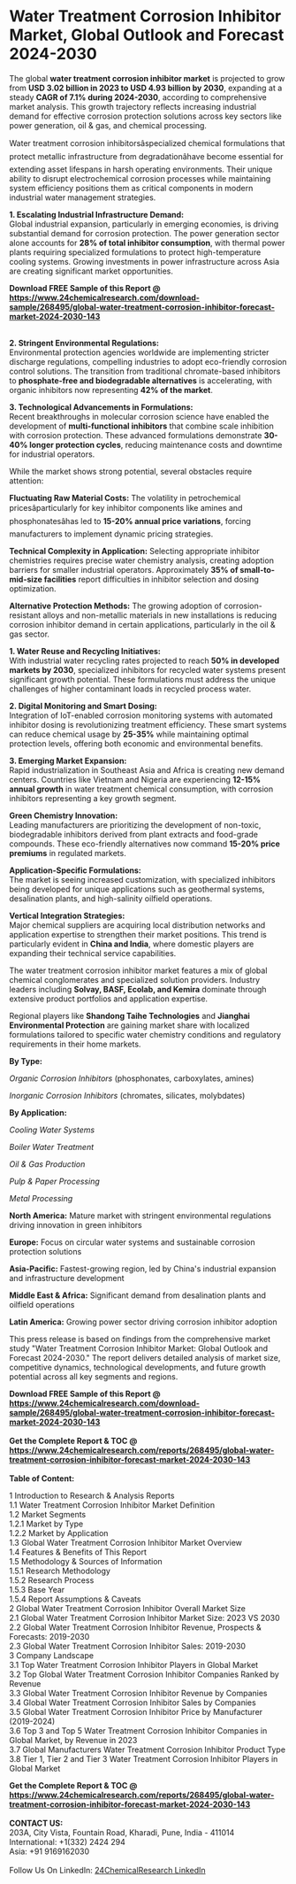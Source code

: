 <h1>Water Treatment Corrosion Inhibitor Market, Global Outlook and Forecast 2024-2030</h1><p>The global <strong>water treatment corrosion inhibitor market</strong> is projected to grow from <strong>USD 3.02 billion in 2023 to USD 4.93 billion by 2030</strong>, expanding at a steady <strong>CAGR of 7.1% during 2024-2030</strong>, according to comprehensive market analysis. This growth trajectory reflects increasing industrial demand for effective corrosion protection solutions across key sectors like power generation, oil &amp; gas, and chemical processing.</p><p>Water treatment corrosion inhibitorsâspecialized chemical formulations that protect metallic infrastructure from degradationâhave become essential for extending asset lifespans in harsh operating environments. Their unique ability to disrupt electrochemical corrosion processes while maintaining system efficiency positions them as critical components in modern industrial water management strategies.</p><p><strong>1. Escalating Industrial Infrastructure Demand:</strong><br>
Global industrial expansion, particularly in emerging economies, is driving substantial demand for corrosion protection. The power generation sector alone accounts for <strong>28% of total inhibitor consumption</strong>, with thermal power plants requiring specialized formulations to protect high-temperature cooling systems. Growing investments in power infrastructure across Asia are creating significant market opportunities.</p><div><b>Download FREE Sample of this Report @ 
            <a href="https://www.24chemicalresearch.com/download-sample/268495/global-water-treatment-corrosion-inhibitor-forecast-market-2024-2030-143">
            https://www.24chemicalresearch.com/download-sample/268495/global-water-treatment-corrosion-inhibitor-forecast-market-2024-2030-143</a></b></div><br><p><strong>2. Stringent Environmental Regulations:</strong><br>
Environmental protection agencies worldwide are implementing stricter discharge regulations, compelling industries to adopt eco-friendly corrosion control solutions. The transition from traditional chromate-based inhibitors to <strong>phosphate-free and biodegradable alternatives</strong> is accelerating, with organic inhibitors now representing <strong>42% of the market</strong>.</p><p><strong>3. Technological Advancements in Formulations:</strong><br>
Recent breakthroughs in molecular corrosion science have enabled the development of <strong>multi-functional inhibitors</strong> that combine scale inhibition with corrosion protection. These advanced formulations demonstrate <strong>30-40% longer protection cycles</strong>, reducing maintenance costs and downtime for industrial operators.</p><p>While the market shows strong potential, several obstacles require attention:</p><p><strong>Fluctuating Raw Material Costs:</strong> The volatility in petrochemical pricesâparticularly for key inhibitor components like amines and phosphonatesâhas led to <strong>15-20% annual price variations</strong>, forcing manufacturers to implement dynamic pricing strategies.</p><p><strong>Technical Complexity in Application:</strong> Selecting appropriate inhibitor chemistries requires precise water chemistry analysis, creating adoption barriers for smaller industrial operators. Approximately <strong>35% of small-to-mid-size facilities</strong> report difficulties in inhibitor selection and dosing optimization.</p><p><strong>Alternative Protection Methods:</strong> The growing adoption of corrosion-resistant alloys and non-metallic materials in new installations is reducing corrosion inhibitor demand in certain applications, particularly in the oil &amp; gas sector.</p><p><strong>1. Water Reuse and Recycling Initiatives:</strong><br>
With industrial water recycling rates projected to reach <strong>50% in developed markets by 2030</strong>, specialized inhibitors for recycled water systems present significant growth potential. These formulations must address the unique challenges of higher contaminant loads in recycled process water.</p><p><strong>2. Digital Monitoring and Smart Dosing:</strong><br>
Integration of IoT-enabled corrosion monitoring systems with automated inhibitor dosing is revolutionizing treatment efficiency. These smart systems can reduce chemical usage by <strong>25-35%</strong> while maintaining optimal protection levels, offering both economic and environmental benefits.</p><p><strong>3. Emerging Market Expansion:</strong><br>
Rapid industrialization in Southeast Asia and Africa is creating new demand centers. Countries like Vietnam and Nigeria are experiencing <strong>12-15% annual growth</strong> in water treatment chemical consumption, with corrosion inhibitors representing a key growth segment.</p><p><strong>Green Chemistry Innovation:</strong><br>
	Leading manufacturers are prioritizing the development of non-toxic, biodegradable inhibitors derived from plant extracts and food-grade compounds. These eco-friendly alternatives now command <strong>15-20% price premiums</strong> in regulated markets.</p><p><strong>Application-Specific Formulations:</strong><br>
	The market is seeing increased customization, with specialized inhibitors being developed for unique applications such as geothermal systems, desalination plants, and high-salinity oilfield operations.</p><p><strong>Vertical Integration Strategies:</strong><br>
	Major chemical suppliers are acquiring local distribution networks and application expertise to strengthen their market positions. This trend is particularly evident in <strong>China and India</strong>, where domestic players are expanding their technical service capabilities.</p><p>The water treatment corrosion inhibitor market features a mix of global chemical conglomerates and specialized solution providers. Industry leaders including <strong>Solvay, BASF, Ecolab, and Kemira</strong> dominate through extensive product portfolios and application expertise.</p><p>Regional players like <strong>Shandong Taihe Technologies</strong> and <strong>Jianghai Environmental Protection</strong> are gaining market share with localized formulations tailored to specific water chemistry conditions and regulatory requirements in their home markets.</p><p><strong>By Type:</strong></p><p><em>Organic Corrosion Inhibitors</em> (phosphonates, carboxylates, amines)</p><p><em>Inorganic Corrosion Inhibitors</em> (chromates, silicates, molybdates)</p><p><strong>By Application:</strong></p><p><em>Cooling Water Systems</em></p><p><em>Boiler Water Treatment</em></p><p><em>Oil &amp; Gas Production</em></p><p><em>Pulp &amp; Paper Processing</em></p><p><em>Metal Processing</em></p><p><strong>North America:</strong> Mature market with stringent environmental regulations driving innovation in green inhibitors</p><p><strong>Europe:</strong> Focus on circular water systems and sustainable corrosion protection solutions</p><p><strong>Asia-Pacific:</strong> Fastest-growing region, led by China's industrial expansion and infrastructure development</p><p><strong>Middle East &amp; Africa:</strong> Significant demand from desalination plants and oilfield operations</p><p><strong>Latin America:</strong> Growing power sector driving corrosion inhibitor adoption</p><p>This press release is based on findings from the comprehensive market study "Water Treatment Corrosion Inhibitor Market: Global Outlook and Forecast 2024-2030." The report delivers detailed analysis of market size, competitive dynamics, technological developments, and future growth potential across all key segments and regions.</p><div><b>Download FREE Sample of this Report @ 
            <a href="https://www.24chemicalresearch.com/download-sample/268495/global-water-treatment-corrosion-inhibitor-forecast-market-2024-2030-143">
            https://www.24chemicalresearch.com/download-sample/268495/global-water-treatment-corrosion-inhibitor-forecast-market-2024-2030-143</a></b></div><br><div><b>Get the Complete Report & TOC @ 
            <a href="https://www.24chemicalresearch.com/reports/268495/global-water-treatment-corrosion-inhibitor-forecast-market-2024-2030-143">
            https://www.24chemicalresearch.com/reports/268495/global-water-treatment-corrosion-inhibitor-forecast-market-2024-2030-143</a></b></div><br>
            <b>Table of Content:</b><p>1 Introduction to Research & Analysis Reports<br />
    1.1 Water Treatment Corrosion Inhibitor Market Definition<br />
    1.2 Market Segments<br />
        1.2.1 Market by Type<br />
        1.2.2 Market by Application<br />
    1.3 Global Water Treatment Corrosion Inhibitor Market Overview<br />
    1.4 Features & Benefits of This Report<br />
    1.5 Methodology & Sources of Information<br />
        1.5.1 Research Methodology<br />
        1.5.2 Research Process<br />
        1.5.3 Base Year<br />
        1.5.4 Report Assumptions & Caveats<br />
2 Global Water Treatment Corrosion Inhibitor Overall Market Size<br />
    2.1 Global Water Treatment Corrosion Inhibitor Market Size: 2023 VS 2030<br />
    2.2 Global Water Treatment Corrosion Inhibitor Revenue, Prospects & Forecasts: 2019-2030<br />
    2.3 Global Water Treatment Corrosion Inhibitor Sales: 2019-2030<br />
3 Company Landscape<br />
    3.1 Top Water Treatment Corrosion Inhibitor Players in Global Market<br />
    3.2 Top Global Water Treatment Corrosion Inhibitor Companies Ranked by Revenue<br />
    3.3 Global Water Treatment Corrosion Inhibitor Revenue by Companies<br />
    3.4 Global Water Treatment Corrosion Inhibitor Sales by Companies<br />
    3.5 Global Water Treatment Corrosion Inhibitor Price by Manufacturer (2019-2024)<br />
    3.6 Top 3 and Top 5 Water Treatment Corrosion Inhibitor Companies in Global Market, by Revenue in 2023<br />
    3.7 Global Manufacturers Water Treatment Corrosion Inhibitor Product Type<br />
    3.8 Tier 1, Tier 2 and Tier 3 Water Treatment Corrosion Inhibitor Players in Global Market<br />
    </p><div><b>Get the Complete Report & TOC @ 
            <a href="https://www.24chemicalresearch.com/reports/268495/global-water-treatment-corrosion-inhibitor-forecast-market-2024-2030-143">
            https://www.24chemicalresearch.com/reports/268495/global-water-treatment-corrosion-inhibitor-forecast-market-2024-2030-143</a></b></div><br><b>CONTACT US:</b><br>
            203A, City Vista, Fountain Road, Kharadi, Pune, India - 411014<br>
            International: +1(332) 2424 294<br>
            Asia: +91 9169162030 <br><br>
            Follow Us On LinkedIn: <a href="https://www.linkedin.com/company/24chemicalresearch/">24ChemicalResearch LinkedIn</a>